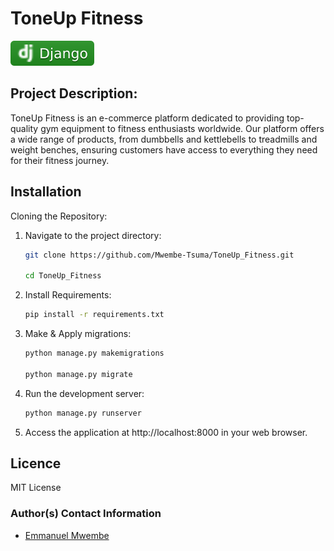 # ToneUp Fitness
![Alt text](https://github.com/Mwembe-Tsuma/ToneUp_Fitness/blob/main/static/images/Django.svg)


## Project Description:
<p> ToneUp Fitness is an e-commerce platform dedicated to providing top-quality gym equipment to fitness enthusiasts worldwide. Our platform offers a wide range of products, from dumbbells and kettlebells to treadmills and weight benches, ensuring customers have access to everything they need for their fitness journey.
</p>


## Installation
<p>Cloning the Repository:</p>


1. Navigate to the project directory:

   ```bash
   git clone https://github.com/Mwembe-Tsuma/ToneUp_Fitness.git

   cd ToneUp_Fitness

2. Install Requirements:

   ```bash
   pip install -r requirements.txt

3. Make & Apply migrations:
   ```bash
   python manage.py makemigrations

   python manage.py migrate

4. Run the development server:
   ```bash
   python manage.py runserver

5. Access the application at http://localhost:8000 in your web browser.

## Licence

MIT License

### Author(s) Contact Information
- [Emmanuel Mwembe](emmauelmwembe@gmail.com)
